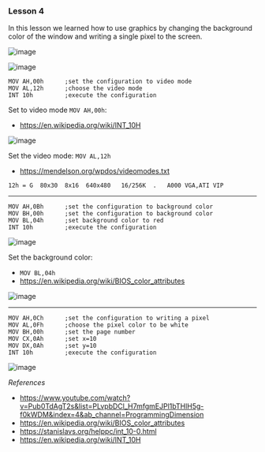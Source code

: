 ### Lesson 4

In this lesson we learned how to use graphics by changing the background color of the window and writing a single pixel to the screen.

![image](https://github.com/JoshMorrison99/MASMPong/assets/25315255/30314539-c604-4d93-8990-8354741e5387)

![image](https://github.com/JoshMorrison99/MASMPong/assets/25315255/7676a2bf-f4db-4ca2-b528-60d6d71d64f1)


```
MOV AH,00h      ;set the configuration to video mode
MOV AL,12h      ;choose the video mode
INT 10h         ;execute the configuration
```

Set to video mode `MOV AH,00h`:
- https://en.wikipedia.org/wiki/INT_10H

![image](https://github.com/JoshMorrison99/MASMPong/assets/25315255/06950443-fe53-4f54-975c-139abc76421f)

Set the video mode: `MOV AL,12h`
- https://mendelson.org/wpdos/videomodes.txt
```
12h = G  80x30  8x16  640x480   16/256K  .   A000 VGA,ATI VIP
```

---

```
MOV AH,0Bh      ;set the configuration to background color
MOV BH,00h      ;set the configuration to background color
MOV BL,04h      ;set background color to red
INT 10h         ;execute the configuration
```

![image](https://github.com/JoshMorrison99/MASMPong/assets/25315255/759a9e3d-a727-4127-96c0-ef663504f79f)


Set the background color:
- `MOV BL,04h`
- https://en.wikipedia.org/wiki/BIOS_color_attributes

![image](https://github.com/JoshMorrison99/MASMPong/assets/25315255/0a8a1db6-3113-4a80-a69b-4cd4f8a6938b)

---

```
MOV AH,0Ch      ;set the configuration to writing a pixel
MOV AL,0Fh      ;choose the pixel color to be white
MOV BH,00h      ;set the page number
MOV CX,0Ah      ;set x=10
MOV DX,0Ah      ;set y=10
INT 10h         ;execute the configuration
```

![image](https://github.com/JoshMorrison99/MASMPong/assets/25315255/21e93670-73ce-41cd-a623-b8b8d7cbd06d)




*References*
- https://www.youtube.com/watch?v=Pub0TdAgT2s&list=PLvpbDCl_H7mfgmEJPl1bTHlH5g-f0kWDM&index=4&ab_channel=ProgrammingDimension
- https://en.wikipedia.org/wiki/BIOS_color_attributes
- https://stanislavs.org/helppc/int_10-0.html
- https://en.wikipedia.org/wiki/INT_10H
